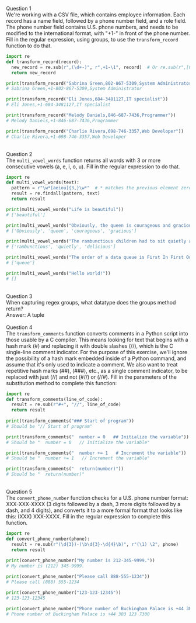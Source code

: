Question 1\
We're working with a CSV file, which contains employee information. Each record has a name field, followed by a phone number field, and a role field. The phone number field contains U.S. phone numbers, and needs to be modified to the international format, with "+1-" in front of the phone number. Fill in the regular expression, using groups, to use the `transform_record` function to do that.

```Python
import re
def transform_record(record):
  new_record = re.sub(r",(\d+-)", r",+1-\1", record)  # Or re.sub(r",[0-9]{3}-", r",+1-\1", record)
  return new_record

print(transform_record("Sabrina Green,802-867-5309,System Administrator")) 
# Sabrina Green,+1-802-867-5309,System Administrator

print(transform_record("Eli Jones,684-3481127,IT specialist")) 
# Eli Jones,+1-684-3481127,IT specialist

print(transform_record("Melody Daniels,846-687-7436,Programmer")) 
# Melody Daniels,+1-846-687-7436,Programmer

print(transform_record("Charlie Rivera,698-746-3357,Web Developer")) 
# Charlie Rivera,+1-698-746-3357,Web Developer
```
\
Question 2\
The `multi_vowel_words` function returns all words with 3 or more consecutive vowels (a, e, i, o, u). Fill in the regular expression to do that.
```Python
import re
def multi_vowel_words(text):
  pattern = r"\w*[aeiou]{3,}\w*"  # * matches the previous element zero or more times
  result = re.findall(pattern, text)
  return result

print(multi_vowel_words("Life is beautiful")) 
# ['beautiful']

print(multi_vowel_words("Obviously, the queen is courageous and gracious.")) 
# ['Obviously', 'queen', 'courageous', 'gracious']

print(multi_vowel_words("The rambunctious children had to sit quietly and await their delicious dinner.")) 
# ['rambunctious', 'quietly', 'delicious']

print(multi_vowel_words("The order of a data queue is First In First Out (FIFO)")) 
# ['queue']

print(multi_vowel_words("Hello world!")) 
# []
```
\
Question 3\
When capturing regex groups, what datatype does the groups method return?\
Answer: A tuple\
\
Question 4\
The `transform_comments` function converts comments in a Python script into those usable by a C compiler. This means looking for text that begins with a hash mark (#) and replacing it with double slashes (//), which is the C single-line comment indicator. For the purpose of this exercise, we'll ignore the possibility of a hash mark embedded inside of a Python command, and assume that it's only used to indicate a comment. We also want to treat repetitive hash marks (##), (###), etc., as a single comment indicator, to be replaced with just (//) and not (#//) or (//#). Fill in the parameters of the substitution method to complete this function: 
```Python
import re
def transform_comments(line_of_code):
  result = re.sub(r"#+", "//", line_of_code)
  return result
  
print(transform_comments("### Start of program")) 
# Should be "// Start of program"

print(transform_comments("  number = 0   ## Initialize the variable")) 
# Should be "  number = 0   // Initialize the variable"

print(transform_comments("  number += 1   # Increment the variable")) 
# Should be "  number += 1   // Increment the variable"

print(transform_comments("  return(number)")) 
# Should be "  return(number)"
```
\
Question 5\
The `convert_phone_number` function checks for a U.S. phone number format: XXX-XXX-XXXX (3 digits followed by a dash, 3 more digits followed by a dash, and 4 digits), and converts it to a more formal format that looks like this: (XXX) XXX-XXXX. Fill in the regular expression to complete this function.
```Python
import re
def convert_phone_number(phone):
  result = re.sub(r"(\d{3})-(\b\d{3}-\d{4}\b)", r"(\1) \2", phone)
  return result
  
print(convert_phone_number("My number is 212-345-9999."))
# My number is (212) 345-9999.

print(convert_phone_number("Please call 888-555-1234"))
# Please call (888) 555-1234

print(convert_phone_number("123-123-12345"))
# 123-123-12345

print(convert_phone_number("Phone number of Buckingham Palace is +44 303 123 7300"))
# Phone number of Buckingham Palace is +44 303 123 7300
```
